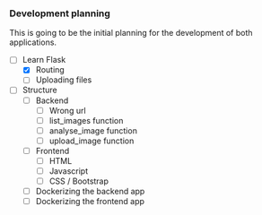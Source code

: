 ### Development planning
This is going to be the initial planning for the development of both applications.

- [ ] Learn Flask
  - [x] Routing
  - [ ] Uploading files
- [ ] Structure
  - [ ] Backend
    - [ ] Wrong url
    - [ ] list_images function
    - [ ] analyse_image function
    - [ ] upload_image function
  - [ ] Frontend
    - [ ] HTML 
    - [ ] Javascript
    - [ ] CSS / Bootstrap
  - [ ] Dockerizing the backend app
  - [ ] Dockerizing the frontend app
